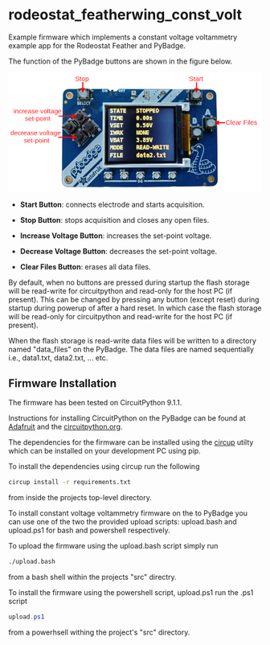 # rodeostat_featherwing_const_volt

Example firmware which implements a constant voltage voltammetry example app
for the Rodeostat Feather and PyBadge. 

The function of the PyBadge buttons are shown in the figure below. 


![button functions](/images/button_functions.png)

* **Start Button**: connects electrode and starts acquisition. 

* **Stop Button**: stops acquisition and closes any open files.

* **Increase Voltage Button**: increases the set-point voltage. 

* **Decrease Voltage Button**: decreases the set-point voltage.  

* **Clear Files Button**: erases all data files. 

By default, when no buttons are pressed during startup the flash storage
will be read-write for circuitpython and read-only for the host PC (if
present).  This can be changed by pressing any button (except reset) during
startup during powerup of after a hard reset. In which case the flash
storage will be read-only for circuitpython and read-write for the host PC
(if present). 

When the flash storage is read-write data files will be written to a directory
named "data_files" on the PyBadge. The data files are named sequentially i.e.,
data1.txt, data2.txt, ... etc. 


## Firmware Installation

The firmware has been tested on CircuitPython 9.1.1. 

Instructions for installing CircuitPython on the PyBadge can be found at [Adafruit](https://learn.adafruit.com/adafruit-pybadge/installing-circuitpython) 
and the [circuitpython.org](https://circuitpython.org/board/pybadge/).

The dependencies for the firmware can be installed using the
[circup](https://github.com/adafruit/circup) utilty which can be installed on
your development PC using pip.  

To install the dependencies using circup run the following  

```bash
circup install -r requirements.txt


```
from inside the projects top-level directory.  


To install constant voltage voltammetry firmware on the to PyBadge you can use
one of the two the provided upload scripts:  upload.bash and upload.ps1 for
bash and powershell respectively.  

To upload the firmware using the upload.bash script simply run 

``` bash
./upload.bash


```
from a bash shell within the projects "src" directry. 

To install the firmware using the powershell script, upload.ps1 run the .ps1
script   

```powershell
upload.ps1

```

from a powerhsell withing the project's "src" directory. 


